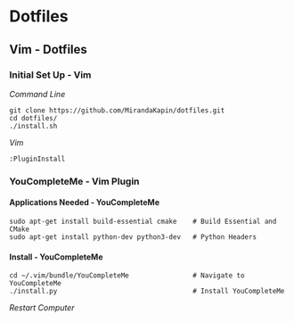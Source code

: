 # Dotfiles

## Vim - Dotfiles

### Initial Set Up - Vim
*Command Line*
```
git clone https://github.com/MirandaKapin/dotfiles.git
cd dotfiles/
./install.sh
```

*Vim*
```
:PluginInstall
```

### YouCompleteMe - Vim Plugin

#### Applications Needed - YouCompleteMe
```
sudo apt-get install build-essential cmake    # Build Essential and CMake
sudo apt-get install python-dev python3-dev   # Python Headers
```

#### Install - YouCompleteMe
```
cd ~/.vim/bundle/YouCompleteMe                # Navigate to YouCompleteMe
./install.py                                  # Install YouCompleteMe
```
*Restart Computer*
